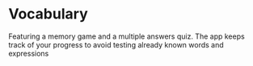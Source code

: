 # Vocabulary
Featuring a memory game and a multiple answers quiz.
The app keeps track of your progress to avoid testing already known words and expressions
